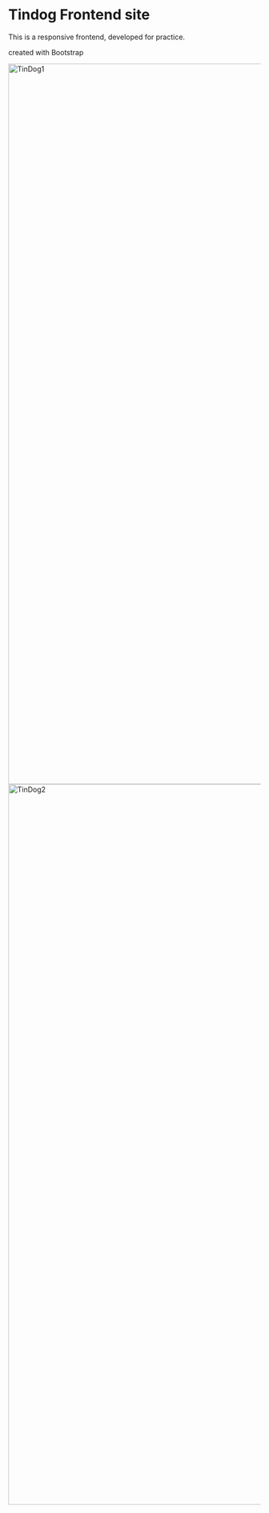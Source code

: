 # Tindog Frontend site

This is a responsive frontend, developed for practice. 

created with Bootstrap

<img width="1440" alt="TinDog1" src="https://user-images.githubusercontent.com/66256723/160325721-d501e3ab-ff4d-4983-a255-1bafd27df872.png">

<img width="1440" alt="TinDog2" src="https://user-images.githubusercontent.com/66256723/160325552-0fea01c8-ca09-43d8-81d2-087a8fed8bf5.png">
